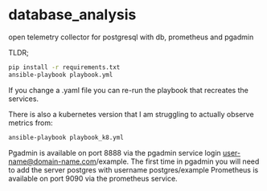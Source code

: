 # database_analysis
open telemetry collector for postgresql with db, prometheus and pgadmin

TLDR;

```bash
pip install -r requirements.txt
ansible-playbook playbook.yml
```

If you change a .yaml file you can re-run the playbook that recreates the services.

There is also a kubernetes version that I am struggling to actually observe metrics from:

```bash
ansible-playbook playbook_k8.yml
```

Pgadmin is available on port 8888 via the pgadmin service login user-name@domain-name.com/example. The first time in pgadmin you will need to add the server postgres with username postgres/example Prometheus is available on port 9090 via the prometheus service.


